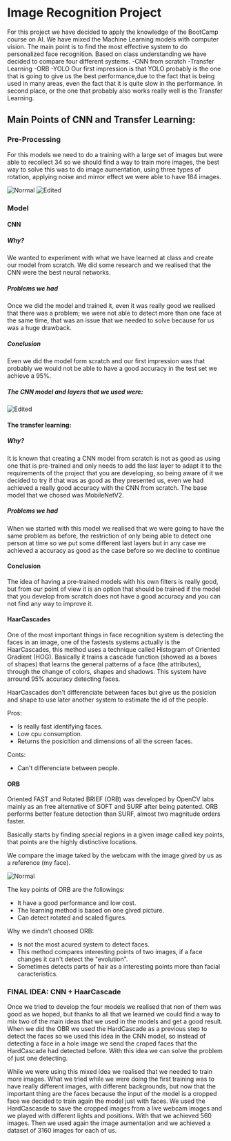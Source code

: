 # Image Recognition Project
For this project we have decided to apply the knowledge of the BootCamp course on AI. We have mixed the Machine Learning models with computer vision. 
The main point is to find the most effective system to do personalized face recognition. Based on class understanding we have decided to compare four different systems.
  -CNN from scratch
  -Transfer Learning
  -ORB
  -YOLO
Our first impression is that YOLO probably is the one that is going to give us the best performance,due to the fact that is being used in many areas, even the fact that it is quite slow in the performance. In second place, or the one that probably also works really well is the Transfer Learning.

## Main Points of CNN and Transfer Learning:
### Pre-Processing
For this models we need to do a training with a large set of images but were able to recollect 34 so we should find a way to train more images, the best way to solve this was to do image aumentation, using three types of rotation, applying noise and mirror effect we were able to have 184 images.

![Normal](img_readme/normal.png)
![Edited](img_readme/edited.png)

### Model
#### CNN
##### Why?
We wanted to experiment with what we have learned at class and create our model from scratch. We did some research and we realised that the CNN were the best neural networks.
##### Problems we had
Once we did the model and trained it, even it was really good we realised that there was a problem; we were not able to detect more than one face at the same time, that was an issue that we needed to solve because for us was a huge drawback.
##### Conclusion
Even we did the model form scratch and our first impression was that probably we would not be able to have a good accuracy in the test set we achieve a 95%.
##### The CNN model and layers that we used were:
![Edited](img_readme/cnn_model.png)
#### The transfer learning:
##### Why?
It is known that creating a CNN model from scratch is not as good as using one that is pre-trained and only needs to add the last layer to adapt it to the requirements of the project that you are developing, so being aware of it we decided to try if that was as good as they presented us, even we had achieved a really good accuracy with the CNN from scratch. The base model that we chosed was MobileNetV2.
##### Problems we had
When we started with this model we realised that we were going to have the same problem as before, the restriction of only being able to detect one person at time so we put some different last layers but in any case we achieved a accuracy as good as the case before so we decline to continue
#### Conclusion 
The idea of having a pre-trained models with his own filters is really good, but from our point of view it is an option that should be trained if the model that you develop from scratch does not have a good accuracy and you can not find any way to improve it.

#### HaarCascades

One of the most important things in face recognition system is detecting the faces in an image, one of the fastests systems actually is the HaarCascades, this method uses a technique called Histogram of Oriented Gradient (HOG). Basically it trains a cascade function (showed as a boxes of shapes) that learns the general patterns of a face (the attributes), through the change of colors, shapes and shadows. This system have arround 95% accuracy detecting faces. 

HaarCascades don't differenciate between faces but give us the posicion and shape to use later another system to estimate the id of the people.


Pros:
  - Is really fast identifying faces.
  - Low cpu consumption.
  - Returns the posicition and dimensions of all the screen faces.
 

Conts:
  - Can't differenciate between people.



#### ORB

Oriented FAST and Rotated BRIEF (ORB) was developed by OpenCV labs mainly as an free alternative of SOFT and SURF after being patented.
ORB performs better feature detection than SURF, almost two magnitude orders faster.

Basically starts by finding special regions in a given image called key points, that points are the highly distinctive locations.

We compare the image taked by the webcam with the image gived by us as a reference (my face).

![Normal](img_readme/orbMatches.jpg)


The key points of ORB are the followings:
  - It have a good performance and low cost.
  - The learning method is based on one gived picture.
  - Can detect rotated and scaled figures.
  
Why we dindn't choosed ORB:
  - Is not the most acured system to detect faces.
  - This method compares interesting points of two images, if a face changes it can't detect the "evolution".
  - Sometimes detects parts of hair as a interesting points more than facial caracteristics.
  



### FINAL IDEA: CNN + HaarCascade
Once we tried to develop the four models we realised that non of them was good as we hoped, but thanks to all that we learned we could find a way to mix two of the main ideas that we used in the models and get a good result.
When we did the OBR we used the HardCascade as a previous step to detect the faces so we used this idea in the CNN model, so instead of detecting a face in a hole image we send the croped faces that the HardCascade had detected before. With this idea we can solve the problem of just one detecting.

While we were using this mixed idea we realised that we needed to train more images. What we tried while we were doing the first training was to have really different images, with different backgrounds, but now that the important thing are the faces because the input of the model is a cropped face we decided to train again the model just with faces. We used the HardCascasde to save the cropped images from a live webcam images and we played with different lights and positions. With that we achieved 560 images. Then we used again the image aumentation and we achieved a dataset of 3160 images for each of us.
